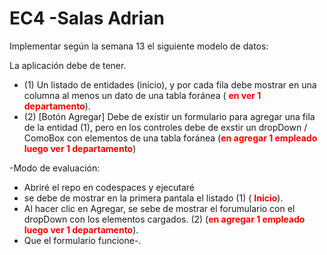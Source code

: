 # EC4 -Salas Adrian


Implementar según la semana 13 el siguiente modelo de datos:

La aplicación debe de tener.
 - (1) Un listado de entidades (inicio), y por cada fila debe mostrar en una columna al menos un dato de una tabla foránea ( <span style="color:red;">**en ver 1 departamento**</span>).
 - (2) [Botón Agregar] Debe de existir un formulario para agregar una fila de la entidad (1),  pero en los  controles debe de exstir un dropDown / ComoBox con elementos de una tabla foránea (<span style="color:red;">**en agregar 1 empleado luego ver 1 departamento**</span>)

-Modo de evaluación:
  - Abriré el repo en codespaces y ejecutaré
  - se debe de mostrar en la primera pantala el listado (1) ( <span style="color:red;">**Inicio**</span>).
  - Al hacer clic en Agregar, se sebe de mostrar el forumulario con el dropDown con los elementos  cargados. (2) (<span style="color:red;">**en agregar 1 empleado luego ver 1 departamento**</span>).
  - Que el formulario funcione-. 

